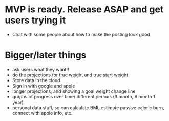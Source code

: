 # MVP is ready. Release ASAP and get users trying it
* Chat with some people about how to make the posting look good


# Bigger/later things
* ask users what they want!!
* do the projections for true weight and true start weight
* Store data in the cloud
* Sign in with google and apple
* longer projections, and showing a goal weight change line
* graphs of progress over time/ different periods (3 month, 6 month 1 year)
* personal data stuff, so can calculate BMI, estimate passive caloric burn, connect with apple info, etc.
